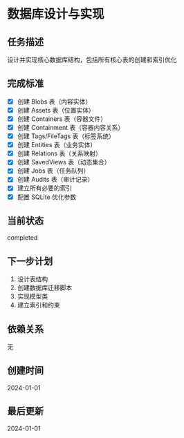 # 数据库设计与实现

## 任务描述
设计并实现核心数据库结构，包括所有核心表的创建和索引优化

## 完成标准
- [x] 创建 Blobs 表（内容实体）
- [x] 创建 Assets 表（位置实体）
- [x] 创建 Containers 表（容器文件）
- [x] 创建 Containment 表（容器内容关系）
- [x] 创建 Tags/FileTags 表（标签系统）
- [x] 创建 Entities 表（业务实体）
- [x] 创建 Relations 表（关系映射）
- [x] 创建 SavedViews 表（动态集合）
- [x] 创建 Jobs 表（任务队列）
- [x] 创建 Audits 表（审计记录）
- [x] 建立所有必要的索引
- [x] 配置 SQLite 优化参数

## 当前状态
completed

## 下一步计划
1. 设计表结构
2. 创建数据库迁移脚本
3. 实现模型类
4. 建立索引和约束

## 依赖关系
无

## 创建时间
2024-01-01

## 最后更新
2024-01-01
